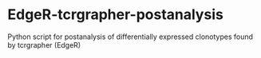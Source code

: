 # EdgeR-tcrgrapher-postanalysis
Python script for postanalysis of differentially expressed clonotypes found by tcrgrapher (EdgeR)

